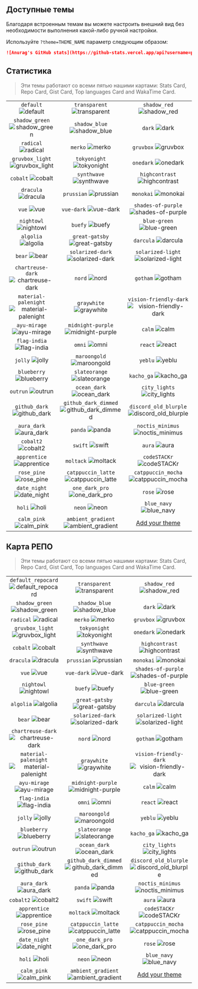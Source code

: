 ## Доступные темы

<!-- DO NOT EDIT THIS FILE DIRECTLY -->

Благодаря встроенным темам вы можете настроить внешний вид без необходимости выполнения какой-либо ручной настройки.

Используйте  `?theme=THEME_NAME` параметр следующим образом:

```md
![Anurag's GitHub stats](https://github-stats.vercel.app/api?username=psiyavush&theme=dark&show_icons=true)
```

## Статистика

> Эти темы работают со всеми пятью нашими картами: Stats Card, Repo Card, Gist Card, Top languages Card and WakaTime Card.

| | | |
| :--: | :--: | :--: |
| `default` ![default][default] | `transparent` ![transparent][transparent] | `shadow_red` ![shadow_red][shadow_red] |
| `shadow_green` ![shadow_green][shadow_green] | `shadow_blue` ![shadow_blue][shadow_blue] | `dark` ![dark][dark] |
| `radical` ![radical][radical] | `merko` ![merko][merko] | `gruvbox` ![gruvbox][gruvbox] |
| `gruvbox_light` ![gruvbox_light][gruvbox_light] | `tokyonight` ![tokyonight][tokyonight] | `onedark` ![onedark][onedark] |
| `cobalt` ![cobalt][cobalt] | `synthwave` ![synthwave][synthwave] | `highcontrast` ![highcontrast][highcontrast] |
| `dracula` ![dracula][dracula] | `prussian` ![prussian][prussian] | `monokai` ![monokai][monokai] |
| `vue` ![vue][vue] | `vue-dark` ![vue-dark][vue-dark] | `shades-of-purple` ![shades-of-purple][shades-of-purple] |
| `nightowl` ![nightowl][nightowl] | `buefy` ![buefy][buefy] | `blue-green` ![blue-green][blue-green] |
| `algolia` ![algolia][algolia] | `great-gatsby` ![great-gatsby][great-gatsby] | `darcula` ![darcula][darcula] |
| `bear` ![bear][bear] | `solarized-dark` ![solarized-dark][solarized-dark] | `solarized-light` ![solarized-light][solarized-light] |
| `chartreuse-dark` ![chartreuse-dark][chartreuse-dark] | `nord` ![nord][nord] | `gotham` ![gotham][gotham] |
| `material-palenight` ![material-palenight][material-palenight] | `graywhite` ![graywhite][graywhite] | `vision-friendly-dark` ![vision-friendly-dark][vision-friendly-dark] |
| `ayu-mirage` ![ayu-mirage][ayu-mirage] | `midnight-purple` ![midnight-purple][midnight-purple] | `calm` ![calm][calm] |
| `flag-india` ![flag-india][flag-india] | `omni` ![omni][omni] | `react` ![react][react] |
| `jolly` ![jolly][jolly] | `maroongold` ![maroongold][maroongold] | `yeblu` ![yeblu][yeblu] |
| `blueberry` ![blueberry][blueberry] | `slateorange` ![slateorange][slateorange] | `kacho_ga` ![kacho_ga][kacho_ga] |
| `outrun` ![outrun][outrun] | `ocean_dark` ![ocean_dark][ocean_dark] | `city_lights` ![city_lights][city_lights] |
| `github_dark` ![github_dark][github_dark] | `github_dark_dimmed` ![github_dark_dimmed][github_dark_dimmed] | `discord_old_blurple` ![discord_old_blurple][discord_old_blurple] |
| `aura_dark` ![aura_dark][aura_dark] | `panda` ![panda][panda] | `noctis_minimus` ![noctis_minimus][noctis_minimus] |
| `cobalt2` ![cobalt2][cobalt2] | `swift` ![swift][swift] | `aura` ![aura][aura] |
| `apprentice` ![apprentice][apprentice] | `moltack` ![moltack][moltack] | `codeSTACKr` ![codeSTACKr][codeSTACKr] |
| `rose_pine` ![rose_pine][rose_pine] | `catppuccin_latte` ![catppuccin_latte][catppuccin_latte] | `catppuccin_mocha` ![catppuccin_mocha][catppuccin_mocha] |
| `date_night` ![date_night][date_night] | `one_dark_pro` ![one_dark_pro][one_dark_pro] | `rose` ![rose][rose] |
| `holi` ![holi][holi] | `neon` ![neon][neon] | `blue_navy` ![blue_navy][blue_navy] |
| `calm_pink` ![calm_pink][calm_pink] | `ambient_gradient` ![ambient_gradient][ambient_gradient] | [Add your theme][add-theme] |

## Карта РЕПО

> Эти темы работают со всеми пятью нашими картами: Stats Card, Repo Card, Gist Card, Top languages Card and WakaTime Card.

| | | |
| :--: | :--: | :--: |
| `default_repocard` ![default_repocard][default_repocard_repo] | `transparent` ![transparent][transparent_repo] | `shadow_red` ![shadow_red][shadow_red_repo] |
| `shadow_green` ![shadow_green][shadow_green_repo] | `shadow_blue` ![shadow_blue][shadow_blue_repo] | `dark` ![dark][dark_repo] |
| `radical` ![radical][radical_repo] | `merko` ![merko][merko_repo] | `gruvbox` ![gruvbox][gruvbox_repo] |
| `gruvbox_light` ![gruvbox_light][gruvbox_light_repo] | `tokyonight` ![tokyonight][tokyonight_repo] | `onedark` ![onedark][onedark_repo] |
| `cobalt` ![cobalt][cobalt_repo] | `synthwave` ![synthwave][synthwave_repo] | `highcontrast` ![highcontrast][highcontrast_repo] |
| `dracula` ![dracula][dracula_repo] | `prussian` ![prussian][prussian_repo] | `monokai` ![monokai][monokai_repo] |
| `vue` ![vue][vue_repo] | `vue-dark` ![vue-dark][vue-dark_repo] | `shades-of-purple` ![shades-of-purple][shades-of-purple_repo] |
| `nightowl` ![nightowl][nightowl_repo] | `buefy` ![buefy][buefy_repo] | `blue-green` ![blue-green][blue-green_repo] |
| `algolia` ![algolia][algolia_repo] | `great-gatsby` ![great-gatsby][great-gatsby_repo] | `darcula` ![darcula][darcula_repo] |
| `bear` ![bear][bear_repo] | `solarized-dark` ![solarized-dark][solarized-dark_repo] | `solarized-light` ![solarized-light][solarized-light_repo] |
| `chartreuse-dark` ![chartreuse-dark][chartreuse-dark_repo] | `nord` ![nord][nord_repo] | `gotham` ![gotham][gotham_repo] |
| `material-palenight` ![material-palenight][material-palenight_repo] | `graywhite` ![graywhite][graywhite_repo] | `vision-friendly-dark` ![vision-friendly-dark][vision-friendly-dark_repo] |
| `ayu-mirage` ![ayu-mirage][ayu-mirage_repo] | `midnight-purple` ![midnight-purple][midnight-purple_repo] | `calm` ![calm][calm_repo] |
| `flag-india` ![flag-india][flag-india_repo] | `omni` ![omni][omni_repo] | `react` ![react][react_repo] |
| `jolly` ![jolly][jolly_repo] | `maroongold` ![maroongold][maroongold_repo] | `yeblu` ![yeblu][yeblu_repo] |
| `blueberry` ![blueberry][blueberry_repo] | `slateorange` ![slateorange][slateorange_repo] | `kacho_ga` ![kacho_ga][kacho_ga_repo] |
| `outrun` ![outrun][outrun_repo] | `ocean_dark` ![ocean_dark][ocean_dark_repo] | `city_lights` ![city_lights][city_lights_repo] |
| `github_dark` ![github_dark][github_dark_repo] | `github_dark_dimmed` ![github_dark_dimmed][github_dark_dimmed_repo] | `discord_old_blurple` ![discord_old_blurple][discord_old_blurple_repo] |
| `aura_dark` ![aura_dark][aura_dark_repo] | `panda` ![panda][panda_repo] | `noctis_minimus` ![noctis_minimus][noctis_minimus_repo] |
| `cobalt2` ![cobalt2][cobalt2_repo] | `swift` ![swift][swift_repo] | `aura` ![aura][aura_repo] |
| `apprentice` ![apprentice][apprentice_repo] | `moltack` ![moltack][moltack_repo] | `codeSTACKr` ![codeSTACKr][codeSTACKr_repo] |
| `rose_pine` ![rose_pine][rose_pine_repo] | `catppuccin_latte` ![catppuccin_latte][catppuccin_latte_repo] | `catppuccin_mocha` ![catppuccin_mocha][catppuccin_mocha_repo] |
| `date_night` ![date_night][date_night_repo] | `one_dark_pro` ![one_dark_pro][one_dark_pro_repo] | `rose` ![rose][rose_repo] |
| `holi` ![holi][holi_repo] | `neon` ![neon][neon_repo] | `blue_navy` ![blue_navy][blue_navy_repo] |
| `calm_pink` ![calm_pink][calm_pink_repo] | `ambient_gradient` ![ambient_gradient][ambient_gradient_repo] | [Add your theme][add-theme] |


[default]: https://github-stats.vercel.app/api?username=psiyavush&show_icons=true&hide=contribs,prs&cache_seconds=86400&theme=default
[default_repocard]: https://github-stats.vercel.app/api?username=psiyavush&show_icons=true&hide=contribs,prs&cache_seconds=86400&theme=default_repocard
[transparent]: https://github-stats.vercel.app/api?username=psiyavush&show_icons=true&hide=contribs,prs&cache_seconds=86400&theme=transparent
[shadow_red]: https://github-stats.vercel.app/api?username=psiyavush&show_icons=true&hide=contribs,prs&cache_seconds=86400&theme=shadow_red
[shadow_green]: https://github-stats.vercel.app/api?username=psiyavush&show_icons=true&hide=contribs,prs&cache_seconds=86400&theme=shadow_green
[shadow_blue]: https://github-stats.vercel.app/api?username=psiyavush&show_icons=true&hide=contribs,prs&cache_seconds=86400&theme=shadow_blue
[dark]: https://github-stats.vercel.app/api?username=psiyavush&show_icons=true&hide=contribs,prs&cache_seconds=86400&theme=dark
[radical]: https://github-stats.vercel.app/api?username=psiyavush&show_icons=true&hide=contribs,prs&cache_seconds=86400&theme=radical
[merko]: https://github-stats.vercel.app/api?username=psiyavush&show_icons=true&hide=contribs,prs&cache_seconds=86400&theme=merko
[gruvbox]: https://github-stats.vercel.app/api?username=psiyavush&show_icons=true&hide=contribs,prs&cache_seconds=86400&theme=gruvbox
[gruvbox_light]: https://github-stats.vercel.app/api?username=psiyavush&show_icons=true&hide=contribs,prs&cache_seconds=86400&theme=gruvbox_light
[tokyonight]: https://github-stats.vercel.app/api?username=psiyavush&show_icons=true&hide=contribs,prs&cache_seconds=86400&theme=tokyonight
[onedark]: https://github-stats.vercel.app/api?username=psiyavush&show_icons=true&hide=contribs,prs&cache_seconds=86400&theme=onedark
[cobalt]: https://github-stats.vercel.app/api?username=psiyavush&show_icons=true&hide=contribs,prs&cache_seconds=86400&theme=cobalt
[synthwave]: https://github-stats.vercel.app/api?username=psiyavush&show_icons=true&hide=contribs,prs&cache_seconds=86400&theme=synthwave
[highcontrast]: https://github-stats.vercel.app/api?username=psiyavush&show_icons=true&hide=contribs,prs&cache_seconds=86400&theme=highcontrast
[dracula]: https://github-stats.vercel.app/api?username=psiyavush&show_icons=true&hide=contribs,prs&cache_seconds=86400&theme=dracula
[prussian]: https://github-stats.vercel.app/api?username=psiyavush&show_icons=true&hide=contribs,prs&cache_seconds=86400&theme=prussian
[monokai]: https://github-stats.vercel.app/api?username=psiyavush&show_icons=true&hide=contribs,prs&cache_seconds=86400&theme=monokai
[vue]: https://github-stats.vercel.app/api?username=psiyavush&show_icons=true&hide=contribs,prs&cache_seconds=86400&theme=vue
[vue-dark]: https://github-stats.vercel.app/api?username=psiyavush&show_icons=true&hide=contribs,prs&cache_seconds=86400&theme=vue-dark
[shades-of-purple]: https://github-stats.vercel.app/api?username=psiyavush&show_icons=true&hide=contribs,prs&cache_seconds=86400&theme=shades-of-purple
[nightowl]: https://github-stats.vercel.app/api?username=psiyavush&show_icons=true&hide=contribs,prs&cache_seconds=86400&theme=nightowl
[buefy]: https://github-stats.vercel.app/api?username=psiyavush&show_icons=true&hide=contribs,prs&cache_seconds=86400&theme=buefy
[blue-green]: https://github-stats.vercel.app/api?username=psiyavush&show_icons=true&hide=contribs,prs&cache_seconds=86400&theme=blue-green
[algolia]: https://github-stats.vercel.app/api?username=psiyavush&show_icons=true&hide=contribs,prs&cache_seconds=86400&theme=algolia
[great-gatsby]: https://github-stats.vercel.app/api?username=psiyavush&show_icons=true&hide=contribs,prs&cache_seconds=86400&theme=great-gatsby
[darcula]: https://github-stats.vercel.app/api?username=psiyavush&show_icons=true&hide=contribs,prs&cache_seconds=86400&theme=darcula
[bear]: https://github-stats.vercel.app/api?username=psiyavush&show_icons=true&hide=contribs,prs&cache_seconds=86400&theme=bear
[solarized-dark]: https://github-stats.vercel.app/api?username=psiyavush&show_icons=true&hide=contribs,prs&cache_seconds=86400&theme=solarized-dark
[solarized-light]: https://github-stats.vercel.app/api?username=psiyavush&show_icons=true&hide=contribs,prs&cache_seconds=86400&theme=solarized-light
[chartreuse-dark]: https://github-stats.vercel.app/api?username=psiyavush&show_icons=true&hide=contribs,prs&cache_seconds=86400&theme=chartreuse-dark
[nord]: https://github-stats.vercel.app/api?username=psiyavush&show_icons=true&hide=contribs,prs&cache_seconds=86400&theme=nord
[gotham]: https://github-stats.vercel.app/api?username=psiyavush&show_icons=true&hide=contribs,prs&cache_seconds=86400&theme=gotham
[material-palenight]: https://github-stats.vercel.app/api?username=psiyavush&show_icons=true&hide=contribs,prs&cache_seconds=86400&theme=material-palenight
[graywhite]: https://github-stats.vercel.app/api?username=psiyavush&show_icons=true&hide=contribs,prs&cache_seconds=86400&theme=graywhite
[vision-friendly-dark]: https://github-stats.vercel.app/api?username=psiyavush&show_icons=true&hide=contribs,prs&cache_seconds=86400&theme=vision-friendly-dark
[ayu-mirage]: https://github-stats.vercel.app/api?username=psiyavush&show_icons=true&hide=contribs,prs&cache_seconds=86400&theme=ayu-mirage
[midnight-purple]: https://github-stats.vercel.app/api?username=psiyavush&show_icons=true&hide=contribs,prs&cache_seconds=86400&theme=midnight-purple
[calm]: https://github-stats.vercel.app/api?username=psiyavush&show_icons=true&hide=contribs,prs&cache_seconds=86400&theme=calm
[flag-india]: https://github-stats.vercel.app/api?username=psiyavush&show_icons=true&hide=contribs,prs&cache_seconds=86400&theme=flag-india
[omni]: https://github-stats.vercel.app/api?username=psiyavush&show_icons=true&hide=contribs,prs&cache_seconds=86400&theme=omni
[react]: https://github-stats.vercel.app/api?username=psiyavush&show_icons=true&hide=contribs,prs&cache_seconds=86400&theme=react
[jolly]: https://github-stats.vercel.app/api?username=psiyavush&show_icons=true&hide=contribs,prs&cache_seconds=86400&theme=jolly
[maroongold]: https://github-stats.vercel.app/api?username=psiyavush&show_icons=true&hide=contribs,prs&cache_seconds=86400&theme=maroongold
[yeblu]: https://github-stats.vercel.app/api?username=psiyavush&show_icons=true&hide=contribs,prs&cache_seconds=86400&theme=yeblu
[blueberry]: https://github-stats.vercel.app/api?username=psiyavush&show_icons=true&hide=contribs,prs&cache_seconds=86400&theme=blueberry
[slateorange]: https://github-stats.vercel.app/api?username=psiyavush&show_icons=true&hide=contribs,prs&cache_seconds=86400&theme=slateorange
[kacho_ga]: https://github-stats.vercel.app/api?username=psiyavush&show_icons=true&hide=contribs,prs&cache_seconds=86400&theme=kacho_ga
[outrun]: https://github-stats.vercel.app/api?username=psiyavush&show_icons=true&hide=contribs,prs&cache_seconds=86400&theme=outrun
[ocean_dark]: https://github-stats.vercel.app/api?username=psiyavush&show_icons=true&hide=contribs,prs&cache_seconds=86400&theme=ocean_dark
[city_lights]: https://github-stats.vercel.app/api?username=psiyavush&show_icons=true&hide=contribs,prs&cache_seconds=86400&theme=city_lights
[github_dark]: https://github-stats.vercel.app/api?username=psiyavush&show_icons=true&hide=contribs,prs&cache_seconds=86400&theme=github_dark
[github_dark_dimmed]: https://github-stats.vercel.app/api?username=psiyavush&show_icons=true&hide=contribs,prs&cache_seconds=86400&theme=github_dark_dimmed
[discord_old_blurple]: https://github-stats.vercel.app/api?username=psiyavush&show_icons=true&hide=contribs,prs&cache_seconds=86400&theme=discord_old_blurple
[aura_dark]: https://github-stats.vercel.app/api?username=psiyavush&show_icons=true&hide=contribs,prs&cache_seconds=86400&theme=aura_dark
[panda]: https://github-stats.vercel.app/api?username=psiyavush&show_icons=true&hide=contribs,prs&cache_seconds=86400&theme=panda
[noctis_minimus]: https://github-stats.vercel.app/api?username=psiyavush&show_icons=true&hide=contribs,prs&cache_seconds=86400&theme=noctis_minimus
[cobalt2]: https://github-stats.vercel.app/api?username=psiyavush&show_icons=true&hide=contribs,prs&cache_seconds=86400&theme=cobalt2
[swift]: https://github-stats.vercel.app/api?username=psiyavush&show_icons=true&hide=contribs,prs&cache_seconds=86400&theme=swift
[aura]: https://github-stats.vercel.app/api?username=psiyavush&show_icons=true&hide=contribs,prs&cache_seconds=86400&theme=aura
[apprentice]: https://github-stats.vercel.app/api?username=psiyavush&show_icons=true&hide=contribs,prs&cache_seconds=86400&theme=apprentice
[moltack]: https://github-stats.vercel.app/api?username=psiyavush&show_icons=true&hide=contribs,prs&cache_seconds=86400&theme=moltack
[codeSTACKr]: https://github-stats.vercel.app/api?username=psiyavush&show_icons=true&hide=contribs,prs&cache_seconds=86400&theme=codeSTACKr
[rose_pine]: https://github-stats.vercel.app/api?username=psiyavush&show_icons=true&hide=contribs,prs&cache_seconds=86400&theme=rose_pine
[catppuccin_latte]: https://github-stats.vercel.app/api?username=psiyavush&show_icons=true&hide=contribs,prs&cache_seconds=86400&theme=catppuccin_latte
[catppuccin_mocha]: https://github-stats.vercel.app/api?username=psiyavush&show_icons=true&hide=contribs,prs&cache_seconds=86400&theme=catppuccin_mocha
[date_night]: https://github-stats.vercel.app/api?username=psiyavush&show_icons=true&hide=contribs,prs&cache_seconds=86400&theme=date_night
[one_dark_pro]: https://github-stats.vercel.app/api?username=psiyavush&show_icons=true&hide=contribs,prs&cache_seconds=86400&theme=one_dark_pro
[rose]: https://github-stats.vercel.app/api?username=psiyavush&show_icons=true&hide=contribs,prs&cache_seconds=86400&theme=rose
[holi]: https://github-stats.vercel.app/api?username=psiyavush&show_icons=true&hide=contribs,prs&cache_seconds=86400&theme=holi
[neon]: https://github-stats.vercel.app/api?username=psiyavush&show_icons=true&hide=contribs,prs&cache_seconds=86400&theme=neon
[blue_navy]: https://github-stats.vercel.app/api?username=psiyavush&show_icons=true&hide=contribs,prs&cache_seconds=86400&theme=blue_navy
[calm_pink]: https://github-stats.vercel.app/api?username=psiyavush&show_icons=true&hide=contribs,prs&cache_seconds=86400&theme=calm_pink
[ambient_gradient]: https://github-stats.vercel.app/api?username=psiyavush&show_icons=true&hide=contribs,prs&cache_seconds=86400&theme=ambient_gradient


[default_repo]: https://github-stats.vercel.app/api/pin/?username=psiyavush&repo=github-stats&cache_seconds=86400&theme=default
[default_repocard_repo]: https://github-stats.vercel.app/api/pin/?username=psiyavush&repo=github-stats&cache_seconds=86400&theme=default_repocard
[transparent_repo]: https://github-stats.vercel.app/api/pin/?username=psiyavush&repo=github-stats&cache_seconds=86400&theme=transparent
[shadow_red_repo]: https://github-stats.vercel.app/api/pin/?username=psiyavush&repo=github-stats&cache_seconds=86400&theme=shadow_red
[shadow_green_repo]: https://github-stats.vercel.app/api/pin/?username=psiyavush&repo=github-stats&cache_seconds=86400&theme=shadow_green
[shadow_blue_repo]: https://github-stats.vercel.app/api/pin/?username=psiyavush&repo=github-stats&cache_seconds=86400&theme=shadow_blue
[dark_repo]: https://github-stats.vercel.app/api/pin/?username=psiyavush&repo=github-stats&cache_seconds=86400&theme=dark
[radical_repo]: https://github-stats.vercel.app/api/pin/?username=psiyavush&repo=github-stats&cache_seconds=86400&theme=radical
[merko_repo]: https://github-stats.vercel.app/api/pin/?username=psiyavush&repo=github-stats&cache_seconds=86400&theme=merko
[gruvbox_repo]: https://github-stats.vercel.app/api/pin/?username=psiyavush&repo=github-stats&cache_seconds=86400&theme=gruvbox
[gruvbox_light_repo]: https://github-stats.vercel.app/api/pin/?username=psiyavush&repo=github-stats&cache_seconds=86400&theme=gruvbox_light
[tokyonight_repo]: https://github-stats.vercel.app/api/pin/?username=psiyavush&repo=github-stats&cache_seconds=86400&theme=tokyonight
[onedark_repo]: https://github-stats.vercel.app/api/pin/?username=psiyavush&repo=github-stats&cache_seconds=86400&theme=onedark
[cobalt_repo]: https://github-stats.vercel.app/api/pin/?username=psiyavush&repo=github-stats&cache_seconds=86400&theme=cobalt
[synthwave_repo]: https://github-stats.vercel.app/api/pin/?username=psiyavush&repo=github-stats&cache_seconds=86400&theme=synthwave
[highcontrast_repo]: https://github-stats.vercel.app/api/pin/?username=psiyavush&repo=github-stats&cache_seconds=86400&theme=highcontrast
[dracula_repo]: https://github-stats.vercel.app/api/pin/?username=psiyavush&repo=github-stats&cache_seconds=86400&theme=dracula
[prussian_repo]: https://github-stats.vercel.app/api/pin/?username=psiyavush&repo=github-stats&cache_seconds=86400&theme=prussian
[monokai_repo]: https://github-stats.vercel.app/api/pin/?username=psiyavush&repo=github-stats&cache_seconds=86400&theme=monokai
[vue_repo]: https://github-stats.vercel.app/api/pin/?username=psiyavush&repo=github-stats&cache_seconds=86400&theme=vue
[vue-dark_repo]: https://github-stats.vercel.app/api/pin/?username=psiyavush&repo=github-stats&cache_seconds=86400&theme=vue-dark
[shades-of-purple_repo]: https://github-stats.vercel.app/api/pin/?username=psiyavush&repo=github-stats&cache_seconds=86400&theme=shades-of-purple
[nightowl_repo]: https://github-stats.vercel.app/api/pin/?username=psiyavush&repo=github-stats&cache_seconds=86400&theme=nightowl
[buefy_repo]: https://github-stats.vercel.app/api/pin/?username=psiyavush&repo=github-stats&cache_seconds=86400&theme=buefy
[blue-green_repo]: https://github-stats.vercel.app/api/pin/?username=psiyavush&repo=github-stats&cache_seconds=86400&theme=blue-green
[algolia_repo]: https://github-stats.vercel.app/api/pin/?username=psiyavush&repo=github-stats&cache_seconds=86400&theme=algolia
[great-gatsby_repo]: https://github-stats.vercel.app/api/pin/?username=psiyavush&repo=github-stats&cache_seconds=86400&theme=great-gatsby
[darcula_repo]: https://github-stats.vercel.app/api/pin/?username=psiyavush&repo=github-stats&cache_seconds=86400&theme=darcula
[bear_repo]: https://github-stats.vercel.app/api/pin/?username=psiyavush&repo=github-stats&cache_seconds=86400&theme=bear
[solarized-dark_repo]: https://github-stats.vercel.app/api/pin/?username=psiyavush&repo=github-stats&cache_seconds=86400&theme=solarized-dark
[solarized-light_repo]: https://github-stats.vercel.app/api/pin/?username=psiyavush&repo=github-stats&cache_seconds=86400&theme=solarized-light
[chartreuse-dark_repo]: https://github-stats.vercel.app/api/pin/?username=psiyavush&repo=github-stats&cache_seconds=86400&theme=chartreuse-dark
[nord_repo]: https://github-stats.vercel.app/api/pin/?username=psiyavush&repo=github-stats&cache_seconds=86400&theme=nord
[gotham_repo]: https://github-stats.vercel.app/api/pin/?username=psiyavush&repo=github-stats&cache_seconds=86400&theme=gotham
[material-palenight_repo]: https://github-stats.vercel.app/api/pin/?username=psiyavush&repo=github-stats&cache_seconds=86400&theme=material-palenight
[graywhite_repo]: https://github-stats.vercel.app/api/pin/?username=psiyavush&repo=github-stats&cache_seconds=86400&theme=graywhite
[vision-friendly-dark_repo]: https://github-stats.vercel.app/api/pin/?username=psiyavush&repo=github-stats&cache_seconds=86400&theme=vision-friendly-dark
[ayu-mirage_repo]: https://github-stats.vercel.app/api/pin/?username=psiyavush&repo=github-stats&cache_seconds=86400&theme=ayu-mirage
[midnight-purple_repo]: https://github-stats.vercel.app/api/pin/?username=psiyavush&repo=github-stats&cache_seconds=86400&theme=midnight-purple
[calm_repo]: https://github-stats.vercel.app/api/pin/?username=psiyavush&repo=github-stats&cache_seconds=86400&theme=calm
[flag-india_repo]: https://github-stats.vercel.app/api/pin/?username=psiyavush&repo=github-stats&cache_seconds=86400&theme=flag-india
[omni_repo]: https://github-stats.vercel.app/api/pin/?username=psiyavush&repo=github-stats&cache_seconds=86400&theme=omni
[react_repo]: https://github-stats.vercel.app/api/pin/?username=psiyavush&repo=github-stats&cache_seconds=86400&theme=react
[jolly_repo]: https://github-stats.vercel.app/api/pin/?username=psiyavush&repo=github-stats&cache_seconds=86400&theme=jolly
[maroongold_repo]: https://github-stats.vercel.app/api/pin/?username=psiyavush&repo=github-stats&cache_seconds=86400&theme=maroongold
[yeblu_repo]: https://github-stats.vercel.app/api/pin/?username=psiyavush&repo=github-stats&cache_seconds=86400&theme=yeblu
[blueberry_repo]: https://github-stats.vercel.app/api/pin/?username=psiyavush&repo=github-stats&cache_seconds=86400&theme=blueberry
[slateorange_repo]: https://github-stats.vercel.app/api/pin/?username=psiyavush&repo=github-stats&cache_seconds=86400&theme=slateorange
[kacho_ga_repo]: https://github-stats.vercel.app/api/pin/?username=psiyavush&repo=github-stats&cache_seconds=86400&theme=kacho_ga
[outrun_repo]: https://github-stats.vercel.app/api/pin/?username=psiyavush&repo=github-stats&cache_seconds=86400&theme=outrun
[ocean_dark_repo]: https://github-stats.vercel.app/api/pin/?username=psiyavush&repo=github-stats&cache_seconds=86400&theme=ocean_dark
[city_lights_repo]: https://github-stats.vercel.app/api/pin/?username=psiyavush&repo=github-stats&cache_seconds=86400&theme=city_lights
[github_dark_repo]: https://github-stats.vercel.app/api/pin/?username=psiyavush&repo=github-stats&cache_seconds=86400&theme=github_dark
[github_dark_dimmed_repo]: https://github-stats.vercel.app/api/pin/?username=psiyavush&repo=github-stats&cache_seconds=86400&theme=github_dark_dimmed
[discord_old_blurple_repo]: https://github-stats.vercel.app/api/pin/?username=psiyavush&repo=github-stats&cache_seconds=86400&theme=discord_old_blurple
[aura_dark_repo]: https://github-stats.vercel.app/api/pin/?username=psiyavush&repo=github-stats&cache_seconds=86400&theme=aura_dark
[panda_repo]: https://github-stats.vercel.app/api/pin/?username=psiyavush&repo=github-stats&cache_seconds=86400&theme=panda
[noctis_minimus_repo]: https://github-stats.vercel.app/api/pin/?username=psiyavush&repo=github-stats&cache_seconds=86400&theme=noctis_minimus
[cobalt2_repo]: https://github-stats.vercel.app/api/pin/?username=psiyavush&repo=github-stats&cache_seconds=86400&theme=cobalt2
[swift_repo]: https://github-stats.vercel.app/api/pin/?username=psiyavush&repo=github-stats&cache_seconds=86400&theme=swift
[aura_repo]: https://github-stats.vercel.app/api/pin/?username=psiyavush&repo=github-stats&cache_seconds=86400&theme=aura
[apprentice_repo]: https://github-stats.vercel.app/api/pin/?username=psiyavush&repo=github-stats&cache_seconds=86400&theme=apprentice
[moltack_repo]: https://github-stats.vercel.app/api/pin/?username=psiyavush&repo=github-stats&cache_seconds=86400&theme=moltack
[codeSTACKr_repo]: https://github-stats.vercel.app/api/pin/?username=psiyavush&repo=github-stats&cache_seconds=86400&theme=codeSTACKr
[rose_pine_repo]: https://github-stats.vercel.app/api/pin/?username=psiyavush&repo=github-stats&cache_seconds=86400&theme=rose_pine
[catppuccin_latte_repo]: https://github-stats.vercel.app/api/pin/?username=psiyavush&repo=github-stats&cache_seconds=86400&theme=catppuccin_latte
[catppuccin_mocha_repo]: https://github-stats.vercel.app/api/pin/?username=psiyavush&repo=github-stats&cache_seconds=86400&theme=catppuccin_mocha
[date_night_repo]: https://github-stats.vercel.app/api/pin/?username=psiyavush&repo=github-stats&cache_seconds=86400&theme=date_night
[one_dark_pro_repo]: https://github-stats.vercel.app/api/pin/?username=psiyavush&repo=github-stats&cache_seconds=86400&theme=one_dark_pro
[rose_repo]: https://github-stats.vercel.app/api/pin/?username=psiyavush&repo=github-stats&cache_seconds=86400&theme=rose
[holi_repo]: https://github-stats.vercel.app/api/pin/?username=psiyavush&repo=github-stats&cache_seconds=86400&theme=holi
[neon_repo]: https://github-stats.vercel.app/api/pin/?username=psiyavush&repo=github-stats&cache_seconds=86400&theme=neon
[blue_navy_repo]: https://github-stats.vercel.app/api/pin/?username=psiyavush&repo=github-stats&cache_seconds=86400&theme=blue_navy
[calm_pink_repo]: https://github-stats.vercel.app/api/pin/?username=psiyavush&repo=github-stats&cache_seconds=86400&theme=calm_pink
[ambient_gradient_repo]: https://github-stats.vercel.app/api/pin/?username=psiyavush&repo=github-stats&cache_seconds=86400&theme=ambient_gradient


[add-theme]: https://github.com/psiyavush/github-stats/edit/main/themes/index.js


